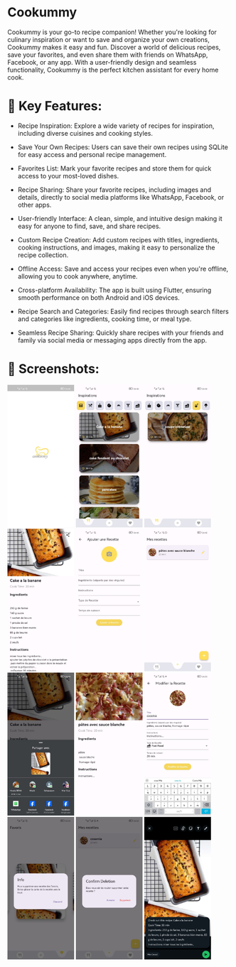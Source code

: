 
# Cookummy

Cookummy is your go-to recipe companion! Whether you're looking for culinary inspiration or want to save and organize your own creations, Cookummy makes it easy and fun. Discover a world of delicious recipes, save your favorites, and even share them with friends on WhatsApp, Facebook, or any app. With a user-friendly design and seamless functionality, Cookummy is the perfect kitchen assistant for every home cook.


# 🚀 Key Features:

* Recipe Inspiration: Explore a wide variety of recipes for inspiration, including diverse cuisines and cooking styles.

* Save Your Own Recipes: Users can save their own recipes using SQLite for easy access and personal recipe management.

* Favorites List: Mark your favorite recipes and store them for quick access to your most-loved dishes.

* Recipe Sharing: Share your favorite recipes, including images and details, directly to social media platforms like WhatsApp, Facebook, or other apps.

* User-friendly Interface: A clean, simple, and intuitive design making it easy for anyone to find, save, and share recipes.

* Custom Recipe Creation: Add custom recipes with titles, ingredients, cooking instructions, and images, making it easy to personalize the recipe collection.

* Offline Access: Save and access your recipes even when you're offline, allowing you to cook anywhere, anytime.

* Cross-platform Availability: The app is built using Flutter, ensuring smooth performance on both Android and iOS devices.

* Recipe Search and Categories: Easily find recipes through search filters and categories like ingredients, cooking time, or meal type.

* Seamless Recipe Sharing: Quickly share recipes with your friends and family via social media or messaging apps directly from the app.
# 📱 Screenshots:
<img src="assets/screenshots/s1.jpg" alt="splash Screen" width="150"/>
<img src="assets/screenshots/s2.jpg" alt="home Screen" width="150"/>
<img src="assets/screenshots/s4.jpg" alt="home Screen" width="150"/>
<img src="assets/screenshots/s5.jpg" alt="details Screen" width="150"/>
<img src="assets/screenshots/s6.jpg" alt="add recipe Screen" width="150"/>
<img src="assets/screenshots/s7.jpg" alt="mmy recipes Screen" width="150"/>
<img src="assets/screenshots/s8.jpg" alt="share function" width="150"/>
<img src="assets/screenshots/s10.jpg" alt="my recipes details Screen" width="150"/>
<img src="assets/screenshots/s11.jpg" alt="update recipe Screen" width="150"/>
<img src="assets/screenshots/s13.jpg" alt="favorite Screen" width="150"/>
<img src="assets/screenshots/s15.jpg" alt="delete function" width="150"/>
<img src="assets/screenshots/s16.jpg" alt="share function" width="150"/>
